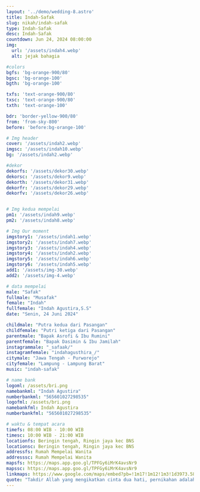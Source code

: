 ```yaml
---
layout: '../demo/wedding-8.astro'
title: Indah-Safak
slug: nikah/indah-safak
type: Indah-Safak
desc: Indah-Safak
countdown: Jun 24, 2024 08:00:00
img:
  url: '/assets/indah4.webp'
  alt: jejak bahagia

#colors
bgfs: 'bg-orange-900/80'
bgsc: 'bg-orange-100'
bgth: 'bg-orange-100'

txfs: 'text-orange-900/80'
txsc: 'text-orange-900/80'
txth: 'text-orange-100'

bdr: 'border-yellow-900/80'
from: 'from-sky-800'
before: 'before:bg-orange-100'

# Img header
cover: '/assets/indah2.webp'
imgsc: '/assets/indah10.webp'
bg: '/assets/indah2.webp'

#dekor
dekorfs: '/assets/dekor30.webp'
dekorsc: '/assets/dekor9.webp'
dekorth: '/assets/dekor31.webp'
dekorfr: '/assets/dekor29.webp'
dekorfv: '/assets/dekor26.webp'


# Img kedua mempelai
pm1: '/assets/indah9.webp'
pm2: '/assets/indah8.webp'

# Img Our moment
imgstory1: '/assets/indah1.webp'
imgstory2: '/assets/indah7.webp'
imgstory3: '/assets/indah4.webp'
imgstory4: '/assets/indah2.webp'
imgstory5: '/assets/indah6.webp'
imgstory6: '/assets/indah5.webp'
add1: '/assets/img-30.webp'
add2: '/assets/img-4.webp'

# data mempelai
male: "Safak"
fullmale: "Musafak"
female: "Indah"
fullfemale: "Indah Agustira,S.S"
date: "Senin, 24 Juni 2024"

childmale: "Putra kedua dari Pasangan"
childfemale: "Putri ketiga dari Pasangan"
parentmale: "Bapak Asrofi & Ibu Rumini"
parentfemale: "Bapak Dasimin & Ibu Jamilah"
instagrammale: "_safaak/"
instagramfemale: "indahagusthira_/"
citymale: "Jawa Tengah - Purworejo"
cityfemale: "Lampung - Lampung Barat"
music: "indah-safak"

# name bank
logoml: /assets/bri.png
namebankml: "Indah Agustira"
numberbankml: "565601027298535"
logofml: /assets/bri.png
namebankfml: Indah Agustira
numberbankfml: "565601027298535"

# waktu & tempat acara
timefs: 08:00 WIB - 10:00 WIB
timesc: 10:00 WIB - 21:00 WIB
locationfs: Beringin tengah, Ringin jaya kec BNS
locationsc: Beringin tengah, Ringin jaya kec BNS
addressfs: Rumah Mempelai Wanita
addresssc: Rumah Mempelai Wanita
mapsfs: https://maps.app.goo.gl/TPFGy6iMrK4avsNr9 
mapssc: https://maps.app.goo.gl/TPFGy6iMrK4avsNr9
linkmaps: https://www.google.com/maps/embed?pb=!1m17!1m12!1m3!1d3973.5841324686276!2d104.27230187498239!3d-5.170394994807005!2m3!1f0!2f0!3f0!3m2!1i1024!2i768!4f13.1!3m2!1m1!2zNcKwMTAnMTMuNCJTIDEwNMKwMTYnMjkuNiJF!5e0!3m2!1sen!2sid!4v1717683982019!5m2!1sen!2sid
quote: "Takdir Allah yang mengikatkan cinta dua hati, pernikahan adalah perjalanan spiritual yang disatukan oleh rahmat-Nya."
---
```

